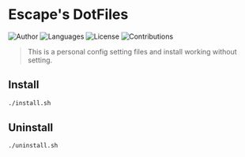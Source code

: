 # Escape's DotFiles

![Author](https://img.shields.io/badge/Author-Escape-blue.svg)
![Languages](https://img.shields.io/badge/Languages-Shell-green.svg)
![License](https://img.shields.io/badge/License-MIT-orange.svg)
![Contributions](https://img.shields.io/badge/contributions-welcome-ff69b4.svg)

> This is a personal config setting files and install working without setting.

## Install

```bash
./install.sh
```

## Uninstall

```bash
./uninstall.sh
```
